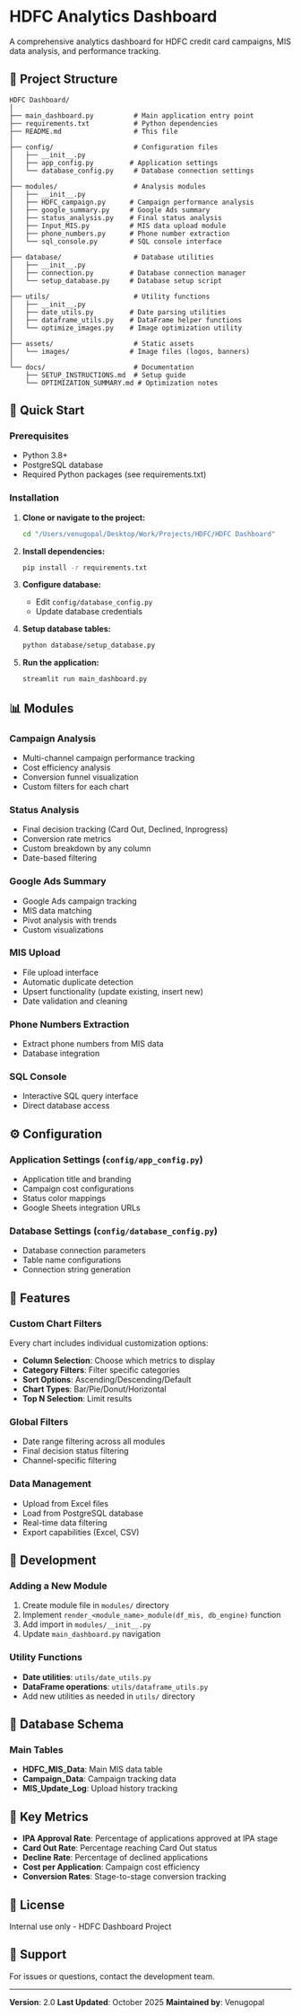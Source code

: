 # HDFC Analytics Dashboard

A comprehensive analytics dashboard for HDFC credit card campaigns, MIS data analysis, and performance tracking.

## 📁 Project Structure

```
HDFC Dashboard/
│
├── main_dashboard.py          # Main application entry point
├── requirements.txt           # Python dependencies
├── README.md                  # This file
│
├── config/                    # Configuration files
│   ├── __init__.py
│   ├── app_config.py         # Application settings
│   └── database_config.py     # Database connection settings
│
├── modules/                   # Analysis modules
│   ├── __init__.py
│   ├── HDFC_campaign.py      # Campaign performance analysis
│   ├── google_summary.py     # Google Ads summary
│   ├── status_analysis.py    # Final status analysis
│   ├── Input_MIS.py          # MIS data upload module
│   ├── phone_numbers.py      # Phone number extraction
│   └── sql_console.py        # SQL console interface
│
├── database/                  # Database utilities
│   ├── __init__.py
│   ├── connection.py         # Database connection manager
│   └── setup_database.py     # Database setup script
│
├── utils/                     # Utility functions
│   ├── __init__.py
│   ├── date_utils.py         # Date parsing utilities
│   ├── dataframe_utils.py    # DataFrame helper functions
│   └── optimize_images.py    # Image optimization utility
│
├── assets/                    # Static assets
│   └── images/               # Image files (logos, banners)
│
└── docs/                      # Documentation
    ├── SETUP_INSTRUCTIONS.md  # Setup guide
    └── OPTIMIZATION_SUMMARY.md # Optimization notes
```

## 🚀 Quick Start

### Prerequisites
- Python 3.8+
- PostgreSQL database
- Required Python packages (see requirements.txt)

### Installation

1. **Clone or navigate to the project:**
   ```bash
   cd "/Users/venugopal/Desktop/Work/Projects/HDFC/HDFC Dashboard"
   ```

2. **Install dependencies:**
   ```bash
   pip install -r requirements.txt
   ```

3. **Configure database:**
   - Edit `config/database_config.py`
   - Update database credentials

4. **Setup database tables:**
   ```bash
   python database/setup_database.py
   ```

5. **Run the application:**
   ```bash
   streamlit run main_dashboard.py
   ```

## 📊 Modules

### Campaign Analysis
- Multi-channel campaign performance tracking
- Cost efficiency analysis
- Conversion funnel visualization
- Custom filters for each chart

### Status Analysis
- Final decision tracking (Card Out, Declined, Inprogress)
- Conversion rate metrics
- Custom breakdown by any column
- Date-based filtering

### Google Ads Summary
- Google Ads campaign tracking
- MIS data matching
- Pivot analysis with trends
- Custom visualizations

### MIS Upload
- File upload interface
- Automatic duplicate detection
- Upsert functionality (update existing, insert new)
- Date validation and cleaning

### Phone Numbers Extraction
- Extract phone numbers from MIS data
- Database integration

### SQL Console
- Interactive SQL query interface
- Direct database access

## ⚙️ Configuration

### Application Settings (`config/app_config.py`)
- Application title and branding
- Campaign cost configurations
- Status color mappings
- Google Sheets integration URLs

### Database Settings (`config/database_config.py`)
- Database connection parameters
- Table name configurations
- Connection string generation

## 🎨 Features

### Custom Chart Filters
Every chart includes individual customization options:
- **Column Selection**: Choose which metrics to display
- **Category Filters**: Filter specific categories
- **Sort Options**: Ascending/Descending/Default
- **Chart Types**: Bar/Pie/Donut/Horizontal
- **Top N Selection**: Limit results

### Global Filters
- Date range filtering across all modules
- Final decision status filtering
- Channel-specific filtering

### Data Management
- Upload from Excel files
- Load from PostgreSQL database
- Real-time data filtering
- Export capabilities (Excel, CSV)

## 🔧 Development

### Adding a New Module

1. Create module file in `modules/` directory
2. Implement `render_<module_name>_module(df_mis, db_engine)` function
3. Add import in `modules/__init__.py`
4. Update `main_dashboard.py` navigation

### Utility Functions
- **Date utilities**: `utils/date_utils.py`
- **DataFrame operations**: `utils/dataframe_utils.py`
- Add new utilities as needed in `utils/` directory

## 📝 Database Schema

### Main Tables
- **HDFC_MIS_Data**: Main MIS data table
- **Campaign_Data**: Campaign tracking data
- **MIS_Update_Log**: Upload history tracking

## 🎯 Key Metrics

- **IPA Approval Rate**: Percentage of applications approved at IPA stage
- **Card Out Rate**: Percentage reaching Card Out status
- **Decline Rate**: Percentage of declined applications
- **Cost per Application**: Campaign cost efficiency
- **Conversion Rates**: Stage-to-stage conversion tracking

## 📄 License

Internal use only - HDFC Dashboard Project

## 👥 Support

For issues or questions, contact the development team.

---

**Version**: 2.0
**Last Updated**: October 2025
**Maintained by**: Venugopal

